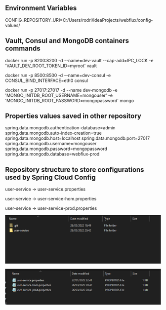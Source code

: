 ## Environment Variables

CONFIG_REPOSITORY_URI=C:/Users/rodri/IdeaProjects/webflux/config-values/

## Vault, Consul and MongoDB containers commands

docker run -p 8200:8200 -d --name=dev-vault --cap-add=IPC_LOCK -e 'VAULT_DEV_ROOT_TOKEN_ID=myroot' vault

docker run -p 8500:8500 -d --name=dev-consul -e CONSUL_BIND_INTERFACE=eth0 consul

docker run -p 27017:27017 -d --name dev-mongodb -e 'MONGO_INITDB_ROOT_USERNAME=mongouser' -e 'MONGO_INITDB_ROOT_PASSWORD=mongopassword' mongo


## Properties values saved in other repository

spring.data.mongodb.authentication-database=admin
spring.data.mongodb.auto-index-creation=true
spring.data.mongodb.host=localhost
spring.data.mongodb.port=27017
spring.data.mongodb.username=mongouser
spring.data.mongodb.password=mongopassword
spring.data.mongodb.database=webflux-prod

## Repository structure to store configurations used by Spring Cloud Config

user-service -> user-service.properties

user-service -> user-service-hom.properties

user-service -> user-service-prod.properties

![img.png](img/img.png)

![img_1.png](img/img_1.png)
